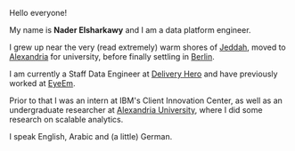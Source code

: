 Hello everyone!

My name is **Nader Elsharkawy** and I am a data platform engineer.

I grew up near the very (read extremely) warm shores of [Jeddah](https://en.wikipedia.org/wiki/Jeddah), moved to [Alexandria](https://en.wikipedia.org/wiki/Alexandria) for university, before finally settling in [Berlin](https://en.m.wikipedia.org/wiki/Berlin).

I am currently a Staff Data Engineer at [Delivery Hero](https://deliveryhero.com) and have previously worked at [EyeEm](https://eyeem.com).

Prior to that I was an intern at IBM's Client Innovation Center, as well as an undergraduate researcher at [Alexandria University](https://en.wikipedia.org/wiki/Alexandria_University), where I did some research on scalable analytics.

I speak English, Arabic and (a little) German.
